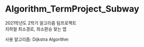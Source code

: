 # Algorithm_TermProject_Subway
2021학년도 2학기 알고리즘 팀프로젝트\
지하철 최소경로, 최소환승 찾는 앱

사용 알고리즘: Dijkstra Algorithm
